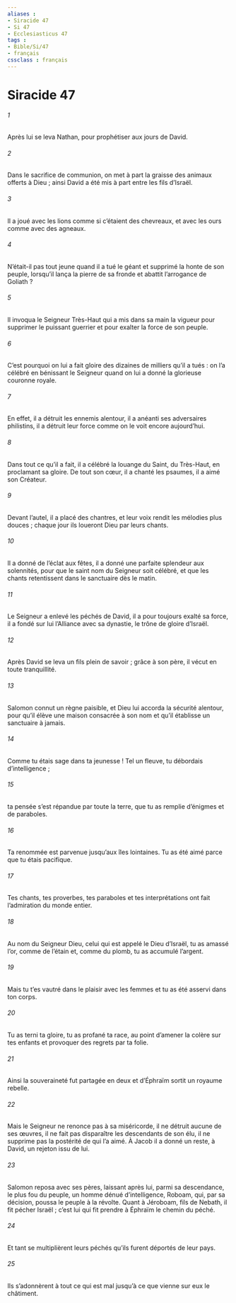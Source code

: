```yaml
---
aliases : 
- Siracide 47
- Si 47
- Ecclesiasticus 47
tags : 
- Bible/Si/47
- français
cssclass : français
---
```


# Siracide 47

###### 1
Après lui se leva Nathan,
pour prophétiser aux jours de David.
###### 2
Dans le sacrifice de communion,
on met à part la graisse des animaux offerts à Dieu ;
ainsi David a été mis à part entre les fils d’Israël.
###### 3
Il a joué avec les lions comme si c’étaient des chevreaux,
et avec les ours comme avec des agneaux.
###### 4
N’était-il pas tout jeune quand il a tué le géant
et supprimé la honte de son peuple,
lorsqu’il lança la pierre de sa fronde
et abattit l’arrogance de Goliath ?
###### 5
Il invoqua le Seigneur Très-Haut
qui a mis dans sa main la vigueur
pour supprimer le puissant guerrier
et pour exalter la force de son peuple.
###### 6
C’est pourquoi on lui a fait gloire
des dizaines de milliers qu’il a tués :
on l’a célébré en bénissant le Seigneur
quand on lui a donné la glorieuse couronne royale.
###### 7
En effet, il a détruit les ennemis alentour,
il a anéanti ses adversaires philistins,
il a détruit leur force comme on le voit encore aujourd’hui.
###### 8
Dans tout ce qu’il a fait,
il a célébré la louange du Saint, du Très-Haut,
en proclamant sa gloire.
De tout son cœur, il a chanté les psaumes,
il a aimé son Créateur.
###### 9
Devant l’autel, il a placé des chantres,
et leur voix rendit les mélodies plus douces ;
chaque jour ils loueront Dieu par leurs chants.
###### 10
Il a donné de l’éclat aux fêtes,
il a donné une parfaite splendeur aux solennités,
pour que le saint nom du Seigneur soit célébré,
et que les chants retentissent dans le sanctuaire dès le matin.
###### 11
Le Seigneur a enlevé les péchés de David,
il a pour toujours exalté sa force,
il a fondé sur lui l’Alliance avec sa dynastie,
le trône de gloire d’Israël.
###### 12
Après David se leva un fils plein de savoir ;
grâce à son père, il vécut en toute tranquillité.
###### 13
Salomon connut un règne paisible,
et Dieu lui accorda la sécurité alentour,
pour qu’il élève une maison consacrée à son nom
et qu’il établisse un sanctuaire à jamais.
###### 14
Comme tu étais sage dans ta jeunesse !
Tel un fleuve, tu débordais d’intelligence ;
###### 15
ta pensée s’est répandue par toute la terre,
que tu as remplie d’énigmes et de paraboles.
###### 16
Ta renommée est parvenue jusqu’aux îles lointaines.
Tu as été aimé parce que tu étais pacifique.
###### 17
Tes chants, tes proverbes,
tes paraboles et tes interprétations
ont fait l’admiration du monde entier.
###### 18
Au nom du Seigneur Dieu,
celui qui est appelé le Dieu d’Israël,
tu as amassé l’or, comme de l’étain
et, comme du plomb, tu as accumulé l’argent.
###### 19
Mais tu t’es vautré dans le plaisir avec les femmes
et tu as été asservi dans ton corps.
###### 20
Tu as terni ta gloire,
tu as profané ta race,
au point d’amener la colère sur tes enfants
et provoquer des regrets par ta folie.
###### 21
Ainsi la souveraineté fut partagée en deux
et d’Éphraïm sortit un royaume rebelle.
###### 22
Mais le Seigneur ne renonce pas à sa miséricorde,
il ne détruit aucune de ses œuvres,
il ne fait pas disparaître les descendants de son élu,
il ne supprime pas la postérité de qui l’a aimé.
À Jacob il a donné un reste,
à David, un rejeton issu de lui.
###### 23
Salomon reposa avec ses pères,
laissant après lui, parmi sa descendance,
le plus fou du peuple, un homme dénué d’intelligence,
Roboam, qui, par sa décision, poussa le peuple à la révolte.
Quant à Jéroboam, fils de Nebath, il fit pécher Israël ;
c’est lui qui fit prendre à Éphraïm le chemin du péché.
###### 24
Et tant se multiplièrent leurs péchés
qu’ils furent déportés de leur pays.
###### 25
Ils s’adonnèrent à tout ce qui est mal
jusqu’à ce que vienne sur eux le châtiment.
